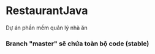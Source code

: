# RestaurantJava
Dự án phần mềm quản lý nhà ăn <br> <b><h3>Branch "master" sẽ chứa toàn bộ code (stable)
